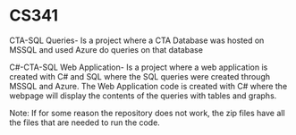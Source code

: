 # CS341

CTA-SQL Queries- Is a project where a CTA Database was hosted on MSSQL and used Azure do queries on that database

C#-CTA-SQL Web Application- Is a project where a web application is created with C# and SQL where the SQL queries were created
through MSSQL and Azure. The Web Application code is created with C# where the webpage will display the contents of the queries with tables and graphs.

Note: If for some reason the repository does not work, the zip files have all the files that are needed to run the code.
